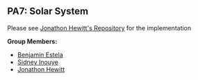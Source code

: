 ## PA7: Solar System

Please see [Jonathon Hewitt's Repository](https://github.com/zotlann/cs480Hewitt) for the implementation

**Group Members:**
- [Benjamin Estela](https://github.com/nebunr)
- [Sidney Inouye](https://github.com/sinouye)
- [Jonathon Hewitt](https://github.com/zotlann)
